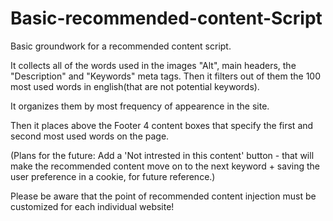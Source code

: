 # Basic-recommended-content-Script

Basic groundwork for a recommended content script.

It collects all of the words used in the images "Alt", main headers, the "Description" and "Keywords" meta tags. Then it filters out of them the 100 most used words in english(that are not potential keywords).

It organizes them by most frequency of appearence in the site.

Then it places above the Footer 4 content boxes that specify the first and second most used words on the page.


(Plans for the future: Add a 'Not intrested in this content' button - that will make the recommended content move on to the next keyword + saving the user preference in a cookie, for future reference.)



Please be aware that the point of recommended content injection must be customized for each individual website!
